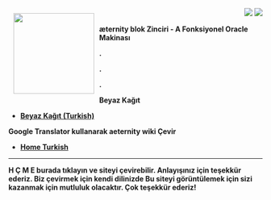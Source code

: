 <a href="http://www.aeternity.com/"><img width="160px"
src="https://github.com/aeternity/wiki/blob/master/images/Aeternity-logo.png"
align="left" hspace="10" vspace="10"></a>

<p align = right><a target="_blank" href="https://twitter.com/intent/tweet?original_referer=https%3A%2F%2Fabout.twitter.com%2Fresources%2Fbuttons&text=Aeternity:%20scalable%20smart%20contracts%20interfacing%20with%20real%20world%20data&tw_p=tweetbutton&url=http%3A%2F%2Fwww.aeternity.com%2F&via=aetrnty"><img src="https://github.com/aeternity/wiki/blob/master/images/icons/tweet-icon.png"></a>
<a target="_blank" href="https://twitter.com/aetrnty"> <img src="https://github.com/aeternity/wiki/blob/master/images/icons/follow-icon.jpg"></a>
</p>
<b>æternity blok Zinciri - A Fonksiyonel Oracle Makinası<p>

.

.

.

**Beyaz Kağıt**
* [Beyaz Kağıt (Turkish)](Whitepaper_Turkish)

**Google Translator kullanarak aeternity wiki Çevir**
* [Home Turkish](https://translate.google.com/translate?sl=en&tl=tr&u=https://github.com/aeternity/wiki/wiki/)

***

H Ç M E burada tıklayın ve siteyi çevirebilir. Anlayışınız için teşekkür
ederiz. Biz çevirmek için kendi dilinizde Bu siteyi görüntülemek için
sizi kazanmak için mutluluk olacaktır. Çok teşekkür ederiz!
